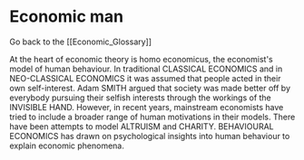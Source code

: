 # Economic man

Go back to the [[Economic_Glossary]]


At the heart of economic theory is homo economicus, the economist's model of human behaviour. In traditional CLASSICAL ECONOMICS and in NEO-CLASSICAL ECONOMICS it was assumed that people acted in their own self-interest. Adam SMITH argued that society was made better off by everybody pursuing their selfish interests through the workings of the INVISIBLE HAND. However, in recent years, mainstream economists have tried to include a broader range of human motivations in their models. There have been attempts to model ALTRUISM and CHARITY. BEHAVIOURAL ECONOMICS has drawn on psychological insights into human behaviour to explain economic phenomena.

